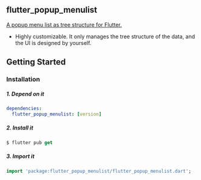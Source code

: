 ## flutter_popup_menulist
[A popup menu list as tree structure for Flutter.](https://github.com/xiaofan232/flutter_popup_menulist)

- Highly customizable. It only manages the tree structure of the data, and the UI is designed by yourself.


## Getting Started

### Installation

##### 1. Depend on it
```yaml
dependencies:
  flutter_popup_menulist: [version]
```

##### 2. Install it
```dart
$ flutter pub get

```

#####  3. Import it
```dart
import 'package:flutter_popup_menulist/flutter_popup_menulist.dart';

```